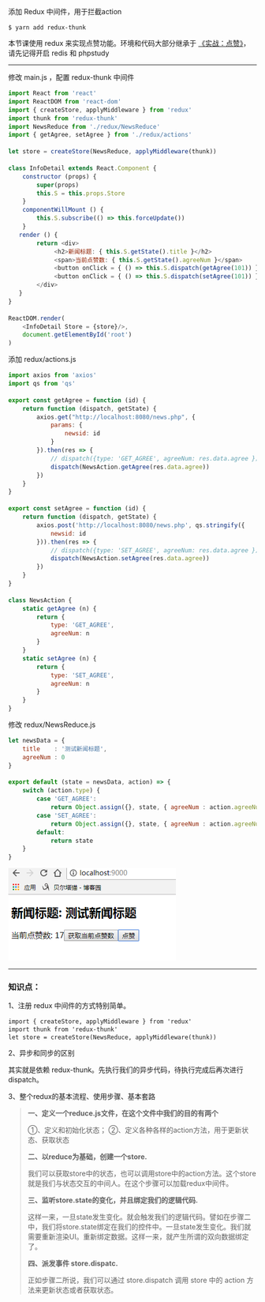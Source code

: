 添加 Redux 中间件，用于拦截action

```
$ yarn add redux-thunk
```

本节课使用 redux 来实现点赞功能。环境和代码大部分继承于 [《实战：点赞》](https://dragon8github.gitbooks.io/react/content/di-yi-zhang-ff1a-kai-shi/shi-zhan-ff1a-dian-zan.html)，请先记得开启 redis 和 phpstudy

---

修改 main.js ，配置 redux-thunk 中间件

```js
import React from 'react'
import ReactDOM from 'react-dom'
import { createStore, applyMiddleware } from 'redux'
import thunk from 'redux-thunk'
import NewsReduce from './redux/NewsReduce'
import { getAgree, setAgree } from './redux/actions'

let store = createStore(NewsReduce, applyMiddleware(thunk))

class InfoDetail extends React.Component {
    constructor (props) {
        super(props)
        this.S = this.props.Store
    }
    componentWillMount () {
        this.S.subscribe(() => this.forceUpdate())
    }
   render () {
        return <div>
             <h2>新闻标题: { this.S.getState().title }</h2>
             <span>当前点赞数: { this.S.getState().agreeNum }</span>
             <button onClick = { () => this.S.dispatch(getAgree(101)) }> 获取当前点赞数 </button>
             <button onClick = { () => this.S.dispatch(setAgree(101)) }> 点赞 </button>
        </div>
   }
}

ReactDOM.render(
    <InfoDetail Store = {store}/>, 
    document.getElementById('root')
)
```

添加 redux/actions.js

```js
import axios from 'axios'
import qs from 'qs'

export const getAgree = function (id) {
    return function (dispatch, getState) {
        axios.get("http://localhost:8080/news.php", {
            params: {
                newsid: id
            }
        }).then(res => {
            // dispatch({type: 'GET_AGREE', agreeNum: res.data.agree })
            dispatch(NewsAction.getAgree(res.data.agree))
        })
    }
}

export const setAgree = function (id) {
    return function (dispatch, getState) {
        axios.post('http://localhost:8080/news.php', qs.stringify({
            newsid: id
        })).then(res => {
            // dispatch({type: 'SET_AGREE', agreeNum: res.data.agree })
            dispatch(NewsAction.setAgree(res.data.agree))
        })
    }
}

class NewsAction {
    static getAgree (n) {
        return {
            type: 'GET_AGREE',
            agreeNum: n
        }
    }
    static setAgree (n) {
        return {
            type: 'SET_AGREE',
            agreeNum: n
        }
    }
}
```

修改 redux/NewsReduce.js

```js
let newsData = {
    title    : '测试新闻标题',
    agreeNum : 0
}

export default (state = newsData, action) => {
    switch (action.type) {
        case 'GET_AGREE':
            return Object.assign({}, state, { agreeNum : action.agreeNum })
        case 'SET_AGREE':
            return Object.assign({}, state, { agreeNum : action.agreeNum })
        default:
            return state
    }
}
```

![](/assets/51125312124838321823.png)

---

### 知识点：

1、注册 redux 中间件的方式特别简单。

```
import { createStore, applyMiddleware } from 'redux'
import thunk from 'redux-thunk'
let store = createStore(NewsReduce, applyMiddleware(thunk))
```

2、异步和同步的区别

其实就是依赖 redux-thunk。先执行我们的异步代码，待执行完成后再次进行dispatch。

3、整个redux的基本流程、使用步骤、基本套路

> **一、定义一个reduce.js文件，在这个文件中我们的目的有两个**
>
> ①、定义和初始化状态； ②、定义各种各样的action方法，用于更新状态、获取状态
>
> **二、以reduce为基础，创建一个store.**
>
> 我们可以获取store中的状态，也可以调用store中的action方法。这个store就是我们与状态交互的中间人。在这个步骤可以加载redux中间件。
>
> **三、监听store.state的变化，并且绑定我们的逻辑代码.**
>
> 这样一来，一旦state发生变化。就会触发我们的逻辑代码。譬如在步骤二中，我们将store.state绑定在我们的控件中。一旦state发生变化。我们就需要重新渲染UI。重新绑定数据。这样一来，就产生所谓的双向数据绑定了。
>
> **四、派发事件 store.dispatc.**
>
> 正如步骤二所说，我们可以通过 store.dispatch 调用 store 中的 action 方法来更新状态或者获取状态。



